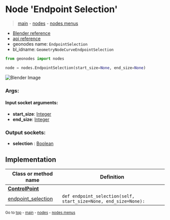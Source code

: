 # Node 'Endpoint Selection'

> [main](../structure.md) - [nodes](nodes.md) - [nodes menus](nodes_menus.md)

- [Blender reference](https://docs.blender.org/manual/en/latest/modeling/geometry_nodes/curve/endpoint_selection.html)
- [api reference](https://docs.blender.org/api/current/bpy.types.GeometryNodeCurveEndpointSelection.html)
- geonodes name: `EndpointSelection`
- bl_idname: `GeometryNodeCurveEndpointSelection`

```python
from geonodes import nodes

node = nodes.EndpointSelection(start_size=None, end_size=None)
```

![Blender Image](https://docs.blender.org/manual/en/latest/_images/node-types_GeometryNodeCurveEndpointSelection.webp)

### Args:

#### Input socket arguments:

- **start_size**: [Integer](Integer.md)
- **end_size**: [Integer](Integer.md)

### Output sockets:

- **selection** : [Boolean](Boolean.md)

## Implementation

| Class or method name | Definition |
|----------------------|------------|
| **[ControlPoint](ControlPoint.md)** |
| [endpoint_selection](ControlPoint.md#endpoint_selection) | `def endpoint_selection(self, start_size=None, end_size=None):` |

<sub>Go to [top](#node-Endpoint-Selection) - [main](../structure.md) - [nodes](nodes.md) - [nodes menus](nodes_menus.md)</sub>

